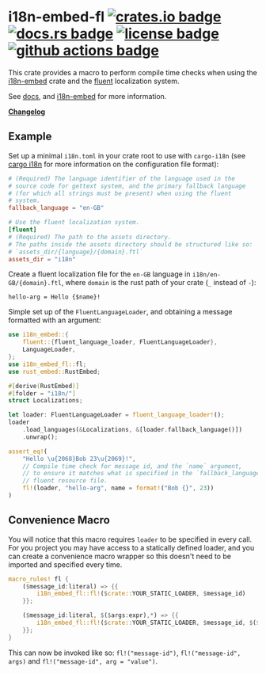 # i18n-embed-fl [![crates.io badge](https://img.shields.io/crates/v/i18n-embed-fl.svg)](https://crates.io/crates/i18n-embed-fl) [![docs.rs badge](https://docs.rs/i18n-embed-fl/badge.svg)](https://docs.rs/i18n-embed-fl/) [![license badge](https://img.shields.io/github/license/kellpossible/cargo-i18n)](https://github.com/kellpossible/cargo-i18n/blob/master/i18n-embed-fl/LICENSE.txt) [![github actions badge](https://github.com/kellpossible/cargo-i18n/workflows/Rust/badge.svg)](https://github.com/kellpossible/cargo-i18n/actions?query=workflow%3ARust)

This crate provides a macro to perform compile time checks when using the [i18n-embed](https://crates.io/crates/i18n-embed) crate and the [fluent](https://www.projectfluent.org/) localization system.

See [docs](https://docs.rs/i18n-embed-fl/), and [i18n-embed](https://crates.io/crates/i18n-embed) for more information.

**[Changelog](https://github.com/kellpossible/cargo-i18n/blob/master/i18n-embed-fl/CHANGELOG.md)**

## Example

Set up a minimal `i18n.toml` in your crate root to use with `cargo-i18n` (see [cargo i18n](../README.md#configuration) for more information on the configuration file format):

```toml
# (Required) The language identifier of the language used in the
# source code for gettext system, and the primary fallback language
# (for which all strings must be present) when using the fluent
# system.
fallback_language = "en-GB"

# Use the fluent localization system.
[fluent]
# (Required) The path to the assets directory.
# The paths inside the assets directory should be structured like so:
# `assets_dir/{language}/{domain}.ftl`
assets_dir = "i18n"
```

Create a fluent localization file for the `en-GB` language in `i18n/en-GB/{domain}.ftl`, where `domain` is the rust path of your crate (`_` instead of `-`):

```fluent
hello-arg = Hello {$name}!
```

Simple set up of the `FluentLanguageLoader`, and obtaining a message formatted with an argument:

```rust
use i18n_embed::{
    fluent::{fluent_language_loader, FluentLanguageLoader},
    LanguageLoader,
};
use i18n_embed_fl::fl;
use rust_embed::RustEmbed;

#[derive(RustEmbed)]
#[folder = "i18n/"]
struct Localizations;

let loader: FluentLanguageLoader = fluent_language_loader!();
loader
    .load_languages(&Localizations, &[loader.fallback_language()])
    .unwrap();

assert_eq!(
    "Hello \u{2068}Bob 23\u{2069}!",
    // Compile time check for message id, and the `name` argument,
    // to ensure it matches what is specified in the `fallback_language`'s
    // fluent resource file.
    fl!(loader, "hello-arg", name = format!("Bob {}", 23))
)
```

## Convenience Macro

You will notice that this macro requires `loader` to be specified in every call. For you project you may have access to a statically defined loader, and you can create a convenience macro wrapper so this doesn't need to be imported and specified every time.

```rust
macro_rules! fl {
    ($message_id:literal) => {{
        i18n_embed_fl::fl!($crate::YOUR_STATIC_LOADER, $message_id)
    }};

    ($message_id:literal, $($args:expr),*) => {{
        i18n_embed_fl::fl!($crate::YOUR_STATIC_LOADER, $message_id, $($args), *)
    }};
}
```

This can now be invoked like so: `fl!("message-id")`, `fl!("message-id", args)` and `fl!("message-id", arg = "value")`.

